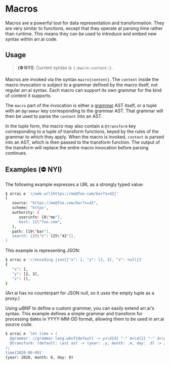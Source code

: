 # Macros

Macros are a powerful tool for data representation and transformation. They are
very similar to functions, except that they operate at parsing time rather than
runtime. This means they can be used to introduce and embed new syntax within
 arr.ai code.

## Usage

> **(⛔ NYI)**: Current syntax is `{:macro:content:}`.

Macros are invoked via the syntax `macro{content}`. The `content` inside the
macro invocation is subject to a grammar defined by the macro itself, not
regular arr.ai syntax. Each macro can support its own grammar for the kind of
content it supports.

The `macro` part of the invocation is either a [grammar](grammars.md) AST
itself, or a tuple with an `@grammar` key corresponding to the grammar AST. That
grammar will then be used to parse the `content` into an AST.

In the tuple form, the macro may also contain a `@transform` key corresponding
to a tuple of transform functions, keyed by the rules of the grammar to which
they apply. When the macro is invoked, `content` is parsed into an AST, which is
then passed to the transform function. The output of the transform will replace
the entire macro invocation before parsing continues.

## Examples **(⛔ NYI)**

The following example expresses a URL as a strongly typed value:

```bash
$ arrai e '//web.url{https://me@foo.com/bar?x=42}'
(
   source: "https://me@foo.com/bar?x=42",
   scheme: "https",
   authority: (
      userinfo: [8\"me"],
      host: 11\"foo.com",
   ),
   path: [19\"bar"],
   search: {23\"x": [25\"42"]},
)
```

This example is representing JSON:

```bash
$ arrai e '//encoding.json{{"x": 1, "y": [2, 3], "z": null}}'
{
   "x": 1,
   "y": [2, 3],
   "z": (),
}
```

(Arr.ai has no counterpart for JSON null, so it uses the empty tuple as a
proxy.)

Using ωBNF to define a custom grammar, you can easily extend arr.ai's syntax.
This example defines a simple grammar and transform for processing dates in
YYYY-MM-DD format, allowing them to be used in arr.ai source code.

```bash
$ arrai e 'let time = (
  @grammar: //grammar.lang.wbnf{default -> y=\d{4} "-" m=\d{2} "-" d=\d{2};},
  @transform: (default: \ast ast -> (year: .y, month: .m, day: .d) :> //eval.value(.''))
);
time{2020-06-09}'
(year: 2020, month: 6, day: 9)
```
